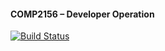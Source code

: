 #### COMP2156 – Developer Operation

[![Build Status](https://app.travis-ci.com/Cywus98213/COMP2156.svg?branch=main)](https://app.travis-ci.com/Cywus98213/COMP2156)
